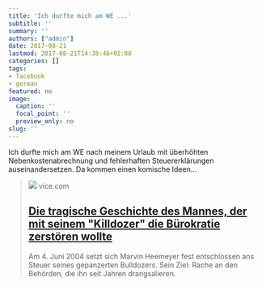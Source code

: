 ```yaml
---
title: 'Ich durfte mich am WE ...'
subtitle: ''
summary: ''
authors: ["admin"]
date: 2017-08-21
lastmod: 2017-08-21T14:38:46+02:00
categories: []
tags:
- facebook
- german
featured: no
image:
  caption: ''
  focal_point: ''
  preview_only: no
slug: ''
---
```

Ich durfte mich am WE nach meinem Urlaub mit überhöhten Nebenkostenabrechnung und fehlerhaften Steuererklärungen auseinandersetzen. Da kommen einen komische Ideen...
> [![](https://video-images.vice.com/articles/59941a1e9137a3439d2ba33e/lede/1502955697797-Killdozer.jpeg?image-resize-opts=Y3JvcD0xeHc6MC45MjU4MjY4NDgyNDkwMjczeGg7Y2VudGVyLGNlbnRlciZyZXNpemU9MTIwMDoqJnJlc2l6ZT0xMjAwOio)](https://motherboard.vice.com/de/article/wjjdwx/die-tragische-geschichte-des-mannes-der-mit-seinem-killdozer-die-burokratie-zerstoren-wollte)
> vice.com
> ## [Die tragische Geschichte des Mannes, der mit seinem "Killdozer" die Bürokratie zerstören wollte](https://motherboard.vice.com/de/article/wjjdwx/die-tragische-geschichte-des-mannes-der-mit-seinem-killdozer-die-burokratie-zerstoren-wollte)
>
>Am 4. Juni 2004 setzt sich Marvin Heemeyer fest entschlossen ans Steuer seines gepanzerten Bulldozers. Sein Ziel: Rache an den Behörden, die ihn seit Jahren drangsalieren.


